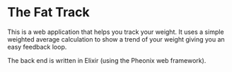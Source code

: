 # The Fat Track

This is a web application that helps you track your weight. It uses a
simple weighted average calculation to show a trend of your weight
giving you an easy feedback loop.

The back end is written in Elixir (using the Pheonix web framework).

